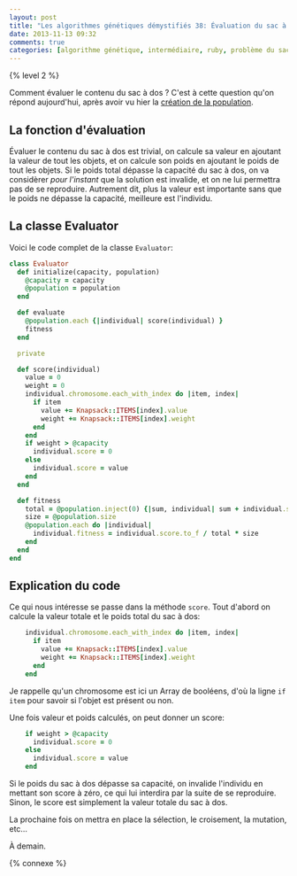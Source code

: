```yaml
---
layout: post
title: "Les algorithmes génétiques démystifiés 38: Évaluation du sac à dos"
date: 2013-11-13 09:32
comments: true
categories: [algorithme génétique, intermédiaire, ruby, problème du sac à dos]
---
```


{% level 2 %}

Comment évaluer le contenu du sac à dos ? C'est à cette question qu'on
répond aujourd'hui, après avoir vu hier la
[création de la population](http://lkdjiin.github.io/blog/2013/11/12/les-algorithmes-genetiques-demystifies-37-le-probleme-du-sac-a-dos/).

<!-- more -->

La fonction d'évaluation
-------------------------
Évaluer le contenu du sac à dos est trivial, on calcule sa valeur en
ajoutant la valeur de tout les objets, et on calcule son poids en ajoutant
le poids de tout les objets. Si le poids total dépasse la capacité du
sac à dos, on va considèrer *pour l'instant* que la solution est invalide, et
on ne lui permettra pas de se reproduire. Autrement dit, plus la valeur est
importante sans que le poids ne dépasse la capacité, meilleure est
l'individu.

La classe Evaluator
------------------------------
Voici le code complet de la classe `Evaluator`:

``` ruby
class Evaluator
  def initialize(capacity, population)
    @capacity = capacity
    @population = population
  end

  def evaluate
    @population.each {|individual| score(individual) }
    fitness
  end

  private

  def score(individual)
    value = 0
    weight = 0
    individual.chromosome.each_with_index do |item, index|
      if item
        value += Knapsack::ITEMS[index].value
        weight += Knapsack::ITEMS[index].weight
      end
    end
    if weight > @capacity
      individual.score = 0
    else
      individual.score = value
    end
  end

  def fitness
    total = @population.inject(0) {|sum, individual| sum + individual.score }
    size = @population.size
    @population.each do |individual|
      individual.fitness = individual.score.to_f / total * size
    end
  end
end
```

Explication du code
-------------------
Ce qui nous intéresse se passe dans la méthode `score`. Tout d'abord on
calcule la valeur totale et le poids total du sac à dos:

``` ruby
    individual.chromosome.each_with_index do |item, index|
      if item
        value += Knapsack::ITEMS[index].value
        weight += Knapsack::ITEMS[index].weight
      end
    end
```

Je rappelle qu'un chromosome est ici un Array de booléens, d'où la ligne
`if item` pour savoir si l'objet est présent ou non.

Une fois valeur et poids calculés, on peut donner un score:

``` ruby
    if weight > @capacity
      individual.score = 0
    else
      individual.score = value
    end
```

Si le poids du sac à dos dépasse sa capacité, on invalide l'individu en
mettant son score à zéro, ce qui lui interdira par la suite de se reproduire.
Sinon, le score est simplement la valeur totale du sac à dos.

La prochaine fois on mettra en place la sélection, le croisement, la mutation,
etc…

À demain.

{% connexe %}


